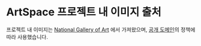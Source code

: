 # ArtSpace 프로젝트 내 이미지 출처

프로젝트 내 이미지는 [National Gallery of Art](https://www.nga.gov/) 에서 가져왔으며, [공개 도메인](https://www.nga.gov/notices/open-access-policy.html)의 정책에 따라 사용했습니다.
